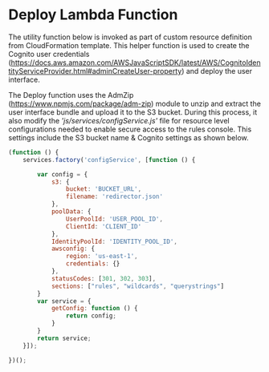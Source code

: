 # Deploy Lambda Function

The utility function below is invoked as part of custom resource definition from CloudFormation template. This helper function is used to create the Cognito user credentials (https://docs.aws.amazon.com/AWSJavaScriptSDK/latest/AWS/CognitoIdentityServiceProvider.html#adminCreateUser-property) and deploy the user interface.

The Deploy function uses the AdmZip (https://www.npmjs.com/package/adm-zip) module to unzip and extract the user interface bundle and upload it to the S3 bucket. During this process, it also modify the *'js/services/configService.js'* file for resource level configurations needed to enable secure access to the rules console. This settings include the S3 bucket name & Cognito settings as shown below.

```javascript
(function () {
    services.factory('configService', [function () {

        var config = {
            s3: {
                bucket: 'BUCKET_URL',
                filename: 'redirector.json'
            },
            poolData: {
                UserPoolId: 'USER_POOL_ID',
                ClientId: 'CLIENT_ID'
            },
            IdentityPoolId: 'IDENTITY_POOL_ID',
            awsconfig: {
                region: 'us-east-1',
                credentials: {}
            },
            statusCodes: [301, 302, 303],
            sections: ["rules", "wildcards", "querystrings"]
        }
        var service = {
            getConfig: function () {
                return config;
            }
        }
        return service;
    }]);

})();
```
